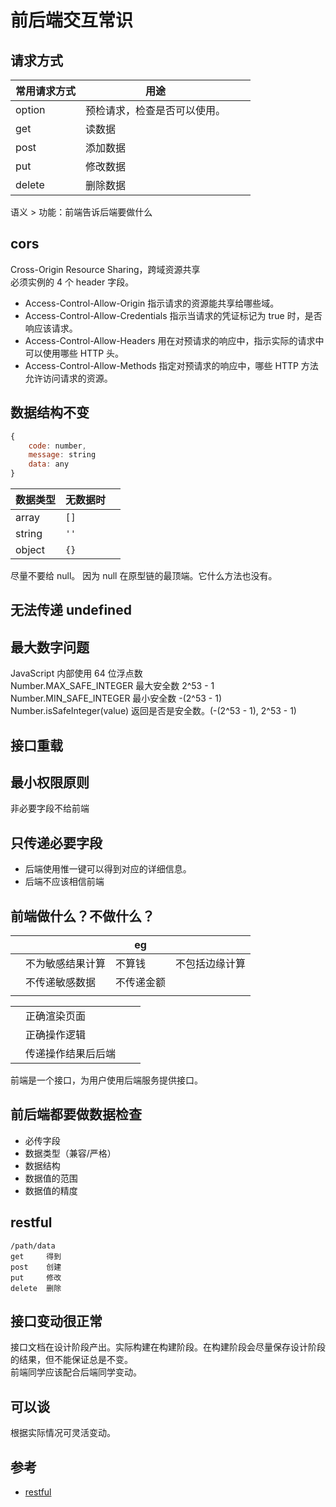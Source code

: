 # 前后端交互常识

## 请求方式

| 常用请求方式 | 用途                         |     |     |
| ------------ | ---------------------------- | --- | --- |
| option       | 预检请求，检查是否可以使用。 |     |     |
| get          | 读数据                       |     |     |
| post         | 添加数据                     |     |     |
| put          | 修改数据                     |     |     |
| delete       | 删除数据                     |     |     |

语义 > 功能：前端告诉后端要做什么

## cors

Cross-Origin Resource Sharing，跨域资源共享  
必须实例的 4 个 header 字段。

- Access-Control-Allow-Origin 指示请求的资源能共享给哪些域。
- Access-Control-Allow-Credentials 指示当请求的凭证标记为 true 时，是否响应该请求。
- Access-Control-Allow-Headers 用在对预请求的响应中，指示实际的请求中可以使用哪些 HTTP 头。
- Access-Control-Allow-Methods 指定对预请求的响应中，哪些 HTTP 方法允许访问请求的资源。

## 数据结构不变

```js
{
    code: number,
    message: string
    data: any
}
```

| 数据类型 | 无数据时 |     |
| -------- | -------- | --- |
| array    | `[]`     |     |
| string   | `''`     |     |
| object   | `{}`     |     |

尽量不要给 null。
因为 null 在原型链的最顶端。它什么方法也没有。

## 无法传递 undefined

## 最大数字问题

JavaScript 内部使用 64 位浮点数  
Number.MAX_SAFE_INTEGER 最大安全数 2^53 - 1  
Number.MIN_SAFE_INTEGER 最小安全数 -(2^53 - 1)  
Number.isSafeInteger(value) 返回是否是安全数。(-(2^53 - 1), 2^53 - 1)

## 接口重载

## 最小权限原则

非必要字段不给前端

## 只传递必要字段

- 后端使用惟一键可以得到对应的详细信息。
- 后端不应该相信前端

## 前端做什么？不做什么？

|     |                  | eg         |                |
| --- | ---------------- | ---------- | -------------- |
|     | 不为敏感结果计算 | 不算钱     | 不包括边缘计算 |
|     | 不传递敏感数据   | 不传递金额 |                |
|     |                  |            |                |

|     |                    |     |     |
| --- | ------------------ | --- | --- |
|     | 正确渲染页面       |     |     |
|     | 正确操作逻辑       |     |     |
|     | 传递操作结果后后端 |     |     |

前端是一个接口，为用户使用后端服务提供接口。

## 前后端都要做数据检查

- 必传字段
- 数据类型（兼容/严格）
- 数据结构
- 数据值的范围
- 数据值的精度

## restful

```
/path/data
get     得到
post    创建
put     修改
delete  删除
```

## 接口变动很正常

接口文档在设计阶段产出。实际构建在构建阶段。在构建阶段会尽量保存设计阶段的结果，但不能保证总是不变。  
前端同学应该配合后端同学变动。

## 可以谈

根据实际情况可灵活变动。

## 参考

- [restful](https://baike.baidu.com/item/RESTful/4406165?fr=aladdin)

